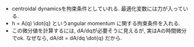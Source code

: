 - centroidal dynamicsを拘束条件としていれる. 最適化変数には力が入っている.
- h = A(q) \dot{q} というangular momentum に関する拘束条件を入れる.
- この微分値を計算するには, dA/dqが必要そうに見えるが, 実はAの時間微分でok. なぜなら, dA/dt = dA/dq \dot{q} だから.
